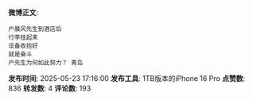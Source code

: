 **微博正文**: 
```
户晨风先生到酒店后
行李挂起来
设备收拾好
就是奋斗
户先生为何如此努力？ 青岛
```
**发布时间**: 2025-05-23 17:16:00
**发布工具**: 1TB版本的iPhone 16 Pro
**点赞数**: 836
**转发数**: 4
**评论数**: 193
